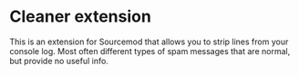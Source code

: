 # Cleaner extension

This is an extension for Sourcemod that allows you to strip lines from your console log. Most often
different types of spam messages that are normal, but provide no useful info.
